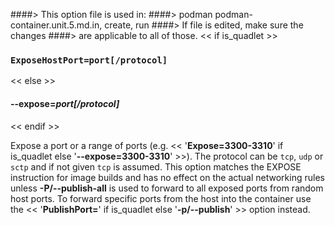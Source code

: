 ####> This option file is used in:
####>   podman podman-container.unit.5.md.in, create, run
####> If file is edited, make sure the changes
####> are applicable to all of those.
<< if is_quadlet >>
### `ExposeHostPort=port[/protocol]`
<< else >>
#### **--expose**=*port[/protocol]*
<< endif >>

Expose a port or a range of ports (e.g. << '**Expose=3300-3310**' if is_quadlet else '**--expose=3300-3310**' >>).
The protocol can be `tcp`, `udp` or `sctp` and if not given `tcp` is assumed.
This option matches the EXPOSE instruction for image builds and has no effect on
the actual networking rules unless **-P/--publish-all** is used to forward to all
exposed ports from random host ports. To forward specific ports from the host
into the container use the << '**PublishPort=**' if is_quadlet else '**-p/--publish**' >> option instead.
